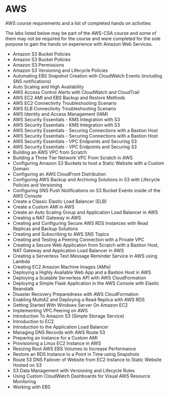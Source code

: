 # AWS
AWS course requirements and a list of completed hands on activities

The labs listed below may be part of the AWS-CSA course and some of them may not be required for the course and were completed for the sole purpose to gain the hands on experience with Amazon Web Services.

 - Amazon S3 Bucket Policies
 - Amazon S3 Bucket Policies
 - Amazon S3 Permissions
 - Amazon S3 Versioning and Lifecycle Policies
 - Automating EBS Snapshot Creation with CloudWatch Events (including SNS notifications)
 - Auto Scaling and High Availability
 - AWS Access Control Alerts with CloudWatch and CloudTrail
 - AWS EC2 AMI and EBS Backup and Restore Methods
 - AWS EC2 Connectivity Troubleshooting Scenario
 - AWS ELB Connectivity Troubleshooting Scenario
 - AWS Identity and Access Management (IAM)
 - AWS Security Essentials - KMS Integration with S3
 - AWS Security Essentials - KMS Integration with S3
 - AWS Security Essentials - Securing Connections with a Bastion Host
 - AWS Security Essentials - Securing Connections with a Bastion Host
 - AWS Security Essentials - VPC Endpoints and Securing S3
 - AWS Security Essentials - VPC Endpoints and Securing S3
 - Building an AWS VPC from Scratch
 - Building a Three Tier Network VPC From Scratch in AWS
 - Configuring Amazon S3 Buckets to host a Static Website with a Custom Domain
 - Configuring an AWS CloudFront Distribution
 - Configuring AWS Backup and Archiving Solutions in S3 with Lifecycle Policies and Versioning
 - Configuring SNS Push Notifications on S3 Bucket Events inside of the AWS Console
 - Create a Classic Elastic Load Balancer (ELB)
 - Create a Custom AMI in AWS
 - Create an Auto Scaling Group and Application Load Balancer in AWS
 - Creating a NAT Gateway in AWS
 - Creating and Configuring Secure AWS RDS Instances with Read Replicas and Backup Solutions
 - Creating and Subscribing to AWS SNS Topics
 - Creating and Testing a Peering Connection with a Private VPC
 - Creating a Secure Web Application from Scratch with a Bastion Host, NAT Gateway and Application Load Balancer in AWS
 - Creating a Serverless Text Message Reminder Service in AWS using Lambda
 - Creating EC2 Amazon Machine Images (AMIs)
 - Deploying a Highly Available Web App and a Bastion Host in AWS
 - Deploying a Scalable Serverless API with AWS CloudFormation
 - Deploying a Simple Flask Application in the AWS Console with Elastic Beanstalk
 - Disaster Recovery Preparedness with AWS CloudFormation
 - Enabling MultiAZ and Deploying a Read Replica with AWS RDS
 - Getting Started With Windows Server On Amazon EC2
 - Implementing VPC Peering on AWS
 - Introduction To Amazon S3 (Simple Storage Service)
 - Introduction to EC2
 - Introduction to the Application Load Balancer
 - Managing DNS Records with AWS Route 53
 - Preparing an Instance for a Custom AMI
 - Provisioning a Linux EC2 Instance in AWS
 - Resizing Root AWS EBS Volumes to Increase Performance
 - Restore an RDS Instance to a Point in Time using Snapshots
 - Route 53 DNS Failover of Website from EC2 Instance to Static Website Hosted on S3
 - S3 Data Management with Versioning and Lifecycle Rules
 - Using Custom CloudWatch Dashboards for Visual AWS Resource Monitoring
 - Working with EBS
